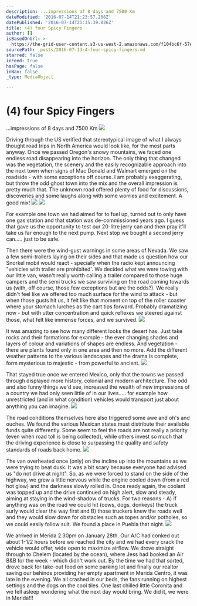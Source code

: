 ```yaml
---
description: ...impressions of 8 days and 7500 Km
dateModified: '2016-07-14T21:23:57.266Z'
datePublished: '2016-07-14T21:35:39.026Z'
title: (4) four Spicy Fingers
author: []
isBasedOnUrl: >-
  https://the-grid-user-content.s3-us-west-2.amazonaws.com/f104bc6f-57ee-4279-a9c6-4a5b271d1c6a.png
sourcePath: _posts/2016-07-13-4-four-spicy-fingers.md
starred: false
inFeed: true
hasPage: false
inNav: false
_type: MediaObject

---
```

# (4) four Spicy Fingers

...impressions of 8 days and 7500 Km
![](https://the-grid-user-content.s3-us-west-2.amazonaws.com/f104bc6f-57ee-4279-a9c6-4a5b271d1c6a.png)

Driving through the US verified that stereotypical image of what I always thought road trips in North America would look like, for the most parts anyway. Once we passed Oregon's snowy mountains, we faced one endless road disappearing into the horizon. The only thing that changed was the vegetation, the scenery and the easily recognizable approach into the next town when signs of Mac Donald and Walmart emerged on the roadside - with some exceptions off course. I am probably exaggerating, but throw the odd ghost town into the mix and the overall impression is pretty much that. The unknown road offered plenty of food for discussions, discoveries and some laughs along with some worries and excitement. A good mix!
![](https://the-grid-user-content.s3-us-west-2.amazonaws.com/21c788d9-2efd-48db-aa76-884af4d08c7c.jpg)
![](https://the-grid-user-content.s3-us-west-2.amazonaws.com/7bf1baa9-2fb1-49cd-9f91-c811e11b538d.jpg)

For example one town we had aimed for to fuel up, turned out to only have one gas station and that station was de-commissioned years ago. I guess that gave us the opportunity to test our 20-litre jerry can and then pray it'll take us far enough to the next pump. Next stop we bought a second jerry can..... just to be safe.

Then there were the wind-gust warnings in some areas of Nevada. We saw a few semi-trailers laying on their sides and that made us question how our Snorkel mobil would react - specially when the radio kept announcing "vehicles with trailer are prohibited'. We decided what we were towing with our little van, wasn't really worth calling a trailer compared to those huge campers and the semi trucks we saw surviving on the road coming towards us (with, off course, those few exceptions but are the odds?). We really didn't feel like we offered too much surface for the wind to attack - but when those gusts hit us, it felt like that moment on top of the roller coaster where your stomach lurches as the cart tips forward. Probably dramatizing now - but with utter concentration and quick reflexes we steered against those, what felt like immense forces, and we survived.
![](https://s3-us-west-2.amazonaws.com/the-grid-img/p/cc3e2eec672a04d4a98e28cf15b47a3075da62c9.jpg)

It was amazing to see how many different looks the desert has. Just take rocks and their formations for example - the ever changing shades and layers of colour and variations of shapes are endless. And vegetation - there are plants found only in one area and then no more. Add the different weather patterns to the various landscapes and the drama is complete, form mysterious to majestic - from powerful to ancient.
![](https://the-grid-user-content.s3-us-west-2.amazonaws.com/a94a99d1-d556-4308-a077-0f14d3455776.jpg)

That stayed true once we entered Mexico, only that the towns we passed through displayed more history, colonial and modern architecture. The odd and also funny things we'd see, increased the wealth of new impressions of a country we had only seen little of in our lives..... for example how unrestricted (and in what condition) vehicles would transport just about anything you can imagine.
![](https://the-grid-user-content.s3-us-west-2.amazonaws.com/b5063a8f-3478-4f02-bc01-0d8352bb82d4.jpg)

The road conditions themselves here also triggered some awe and oh's and ouches. We found the various Mexican states must distribute their available funds quite differently. Some seem to feel the roads are not really a priority (even when road toll is being collected), while others invest so much that the driving experience is close to surpassing the quality and safety standards of roads back home.
![](https://the-grid-user-content.s3-us-west-2.amazonaws.com/0ecb8e04-4a71-42e2-a4a3-cb4f6e019071.jpg)

The van overheated once (only) on the incline up into the mountains as we were trying to beat dusk. It was a bit scary because everyone had advised us "do not drive at night". So, as we were forced to stand on the side of the highway, we grew a little nervous while the engine cooled down (from a red hot glow) and the darkness slowly rolled in. Once ready again, the coolant was topped up and the drive continued on high alert, slow and steady, aiming at staying in the wind-shadow of trucks. For two reasons - A) if anything was on the road we could hit (cows, dogs, donkeys) the truck surly would clear the way first and B) those truckers knew the roads well and they would slow down for obstacles such as topes and/or potholes, so we could easily follow suit. We found a place in Puebla that night.
![](https://the-grid-user-content.s3-us-west-2.amazonaws.com/e119bc90-e32f-417c-b641-5219296f3496.jpg)

We arrived in Merida 2.30pm on January 28th. Our A/C had conked out about 1-1/2 hours before we reached the city and we had every crack the vehicle would offer, wide open to maximize airflow. We drove straight through to Chelem (located by the ocean), where Jess had booked an Air B&B for the week - which didn't work out. By the time we had that sorted, drove back for take-out food on some parking lot and finally our realtor saving our behinds providing her empty apartment in Merida Centro, it was late in the evening. We all crashed in our beds, the fans running on highest settings and the dogs on the cool tiles. One last chilled little Coronita and we fell asleep wondering what the next day would bring. We did it, we were in Merida!!!